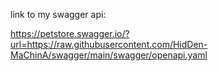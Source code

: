 link to my swagger api:

https://petstore.swagger.io/?url=https://raw.githubusercontent.com/HidDen-MaChinA/swagger/main/swagger/openapi.yaml 
